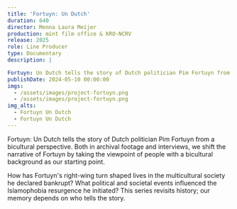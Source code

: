 ```yaml
---
title: 'Fortuyn: Un Dutch'
duration: 640
director: Menna Laura Meijer
production: mint film office & KRO-NCRV
release: 2025
role: Line Producer
type: Documentary
description: |

Fortuyn: Un Dutch tells the story of Dutch politician Pim Fortuyn from a bicultural perspective. Both in archival footage and interviews, we shift the narrative of Fortuyn by taking the viewpoint of people with a bicultural background as our starting point.
publishDate: 2024-05-10 00:00:00
imgs:
  - /assets/images/project-fortuyn.png
  - /assets/images/project-fortuyn.png
img_alts:
  - Fortuyn Un Dutch
  - Fortuyn Un Dutch
---
```


Fortuyn: Un Dutch tells the story of Dutch politician Pim Fortuyn from a bicultural perspective. Both in archival footage and interviews, we shift the narrative of Fortuyn by taking the viewpoint of people with a bicultural background as our starting point.

How has Fortuyn's right-wing turn shaped lives in the multicultural society he declared bankrupt? What political and societal events influenced the Islamophobia resurgence he initiated? This series revisits history; our memory depends on who tells the story.
